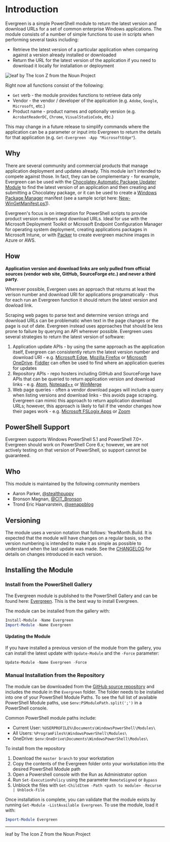 # Introduction

Evergreen is a simple PowerShell module to return the latest version and download URLs for a set of common enterprise Windows applications. The module consists of a number of simple functions to use in scripts when performing several tasks including:

* Retrieve the latest version of a particular application when comparing against a version already installed or downloaded
* Return the URL for the latest version of the application if you need to download it locally for installation or deployment

![leaf by The Icon Z from the Noun Project](https://raw.githubusercontent.com/aaronparker/Evergreen/master/img/EvergreenLeaf.png)

Right now all functions consist of the following:

* `Get` verb - the module provides functions to retrieve data only
* Vendor - the vendor / developer of the application (e.g. `Adobe`, `Google`, `Microsoft`, etc.)
* Product name - product names and optionally version (e.g. `AcrobatReaderDC`, `Chrome`, `VisualStudioCode`, etc.)

This may change in a future release to simplify commands where the application can be a parameter or input into Evergreen to return the details for that application (e.g. `Get-Evergreen -App "MicrosoftEdge"`).

## Why

There are several community and commercial products that manage application deployment and updates already. This module isn't intended to compete against those. In fact, they can be complementary - for example, Evergreen can be used with the [Chocolatey Automatic Package Updater Module](https://www.powershellgallery.com/packages/AU/) to find the latest version of an application and then creating and submitting a Chocolatey package, or it can be used to create a [Windows Package Manager](https://github.com/microsoft/winget-cli) manifest (see a sample script here: [New-WinGetManifest.ps1](https://github.com/aaronparker/Evergreen/blob/master/tools/New-WinGetManifest.ps1)).

Evergreen's focus is on integration for PowerShell scripts to provide product version numbers and download URLs. Ideal for use with the Microsoft Deployment Toolkit or Microsoft Endpoint Configuration Manager for operating system deployment, creating applications packages in Microsoft Intune, or with [Packer](https://www.packer.io/) to create evergreen machine images in Azure or AWS.

## How

**Application version and download links are only pulled from official sources (vendor web site, GitHub, SourceForge etc.) and never a third party**.

Wherever possible, Evergeen uses an approach that returns at least the verison number and download URI for applications programatically - thus for each run an Evergreen function it should return the latest version and dowload link.

Scraping web pages to parse text and determine version strings and download URLs can be problematic when text in the page changes or the page is out of date. Evergreen instead uses approaches that should be less prone to failure by querying an API wherever possible. Evergreen uses several strategies to return the latest version of software:

1. Application update APIs - by using the same approach as the application itself, Evergreen can consistently return the latest version number and download URI - e.g. [Microsoft Edge](https://github.com/aaronparker/Evergreen/blob/master/Evergreen/Public/Get-MicrosoftEdge.ps1), [Mozilla Firefox](https://github.com/aaronparker/Evergreen/blob/master/Evergreen/Public/Get-MozillaFirefox.ps1) or [Microsoft OneDrive](https://github.com/aaronparker/Evergreen/blob/master/Evergreen/Public/Get-MicrosoftOneDrive.ps1). [Fiddler](https://www.telerik.com/fiddler) can often be used to find where an application queries for updates
2. Repository APIs - repo hosters including GitHub and SourceForge have APIs that can be queried to return application version and download links - e.g. [Atom](https://github.com/aaronparker/Evergreen/blob/master/Evergreen/Public/Get-Atom.ps1), [Notepad++](/Evergreen/Public/Get-NotepadPlusPlus.ps1) or [WinMerge](https://github.com/aaronparker/Evergreen/blob/master/Evergreen/Public/Get-WinMerge.ps1)
3. Web page queries - often a vendor download pages will include a query when listing versions and download links - this avoids page scraping. Evergreen can mimic this approach to return application download URLs; however, this approach is likely to fail if the vendor changes how their pages work - e.g. [Microsoft FSLogix Apps](https://github.com/aaronparker/Evergreen/blob/master/Evergreen/Public/Get-MicrosoftFSLogixApps.ps1) or [Zoom](https://github.com/aaronparker/Evergreen/blob/master/Evergreen/Public/Get-Zoom.ps1)

## PowerShell Support

Evergreen supports Windows PowerShell 5.1 and PowerShell 7.0+. Evergreen should work on PowerShell Core 6.x; however, we are not actively testing on that version of PowerShell, so support cannot be guaranteed.

## Who

This module is maintained by the following community members

* Aaron Parker, [@stealthpuppy](https://twitter.com/stealthpuppy)
* Bronson Magnan, [@CIT_Bronson](https://twitter.com/CIT_Bronson)
* Trond Eric Haarvarstein, [@xenappblog](https://twitter.com/xenappblog)

## Versioning

The module uses a version notation that follows: YearMonth.Build. It is expected that the module will have changes on a regular basis, so the version numbering is intended to make it as simple as possible to understand when the last update was made. See the [CHANGELOG](/CHANGELOG.md) for details on changes introduced in each version.

## Installing the Module

### Install from the PowerShell Gallery

The Evergreen module is published to the PowerShell Gallery and can be found here: [Evergreen](https://www.powershellgallery.com/packages/Evergreen/). This is the best way to install Evergreen.

The module can be installed from the gallery with:

```powershell
Install-Module -Name Evergreen
Import-Module -Name Evergreen
```

#### Updating the Module

If you have installed a previous version of the module from the gallery, you can install the latest update with `Update-Module` and the `-Force` parameter:

```powershell
Update-Module -Name Evergreen -Force
```

### Manual Installation from the Repository

The module can be downloaded from the [GitHub source repository](https://github.com/aaronparker/Evergreen) and includes the module in the `Evergreen` folder. The folder needs to be installed into one of your PowerShell Module Paths. To see the full list of available PowerShell Module paths, use `$env:PSModulePath.split(';')` in a PowerShell console.

Common PowerShell module paths include:

* Current User: `%USERPROFILE%\Documents\WindowsPowerShell\Modules\`
* All Users: `%ProgramFiles%\WindowsPowerShell\Modules\`
* OneDrive: `$env:OneDrive\Documents\WindowsPowerShell\Modules\`

To install from the repository

1. Download the `master branch` to your workstation
2. Copy the contents of the Evergreen folder onto your workstation into the desired PowerShell Module path
3. Open a Powershell console with the Run as Administrator option
4. Run `Set-ExecutionPolicy` using the parameter `RemoteSigned` or `Bypass`
5. Unblock the files with `Get-ChildItem -Path <path to module> -Recurse | Unblock-File`

Once installation is complete, you can validate that the module exists by running `Get-Module -ListAvailable Evergreen`. To use the module, load it with:

```powershell
Import-Module Evergreen
```

[appveyor-badge]: https://img.shields.io/appveyor/ci/aaronparker/Evergreen/master.svg?style=flat-square&logo=appveyor
[appveyor-build]: https://ci.appveyor.com/project/aaronparker/Evergreen
[psgallery-badge]: https://img.shields.io/powershellgallery/dt/Evergreen.svg?style=flat-square
[psgallery]: https://www.powershellgallery.com/packages/Evergreen
[psgallery-version-badge]: https://img.shields.io/powershellgallery/v/Evergreen.svg?style=flat-square
[psgallery-version]: https://www.powershellgallery.com/packages/Evergreen
[github-release-badge]: https://img.shields.io/github/release/aaronparker/Evergreen.svg?style=flat-square
[github-release]: https://github.com/aaronparker/Evergreen/releases/latest
[license-badge]: https://img.shields.io/github/license/aaronparker/Evergreen.svg?style=flat-square
[license]: /LICENSE

---
leaf by The Icon Z from the Noun Project
